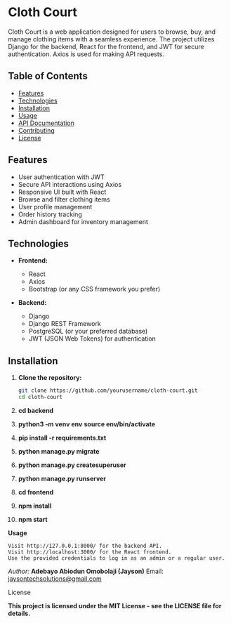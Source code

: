 # Cloth Court

Cloth Court is a web application designed for users to browse, buy, and manage clothing items with a seamless experience. The project utilizes Django for the backend, React for the frontend, and JWT for secure authentication. Axios is used for making API requests.

## Table of Contents

- [Features](#features)
- [Technologies](#technologies)
- [Installation](#installation)
- [Usage](#usage)
- [API Documentation](#api-documentation)
- [Contributing](#contributing)
- [License](#license)

## Features

- User authentication with JWT
- Secure API interactions using Axios
- Responsive UI built with React
- Browse and filter clothing items
- User profile management
- Order history tracking
- Admin dashboard for inventory management

## Technologies

- **Frontend:**

  - React
  - Axios
  - Bootstrap (or any CSS framework you prefer)

- **Backend:**
  - Django
  - Django REST Framework
  - PostgreSQL (or your preferred database)
  - JWT (JSON Web Tokens) for authentication

## Installation

1. **Clone the repository:**

   ```bash
   git clone https://github.com/yourusername/cloth-court.git
   cd cloth-court

   ```

2. **cd backend**

3. **python3 -m venv env**
   **source env/bin/activate**

4. **pip install -r requirements.txt**

5. **python manage.py migrate**

6. **python manage.py createsuperuser**

7. **python manage.py runserver**

8. **cd frontend**

9. **npm install**

10. **npm start**

**Usage**

    Visit http://127.0.0.1:8000/ for the backend API.
    Visit http://localhost:3000/ for the React frontend.
    Use the provided credentials to log in as an admin or a regular user.

_Author:_
**Adebayo Abiodun Omobolaji (Jayson)**
Email: jaysontechsolutions@gmail.com

License

**This project is licensed under the MIT License - see the LICENSE file for details.**
